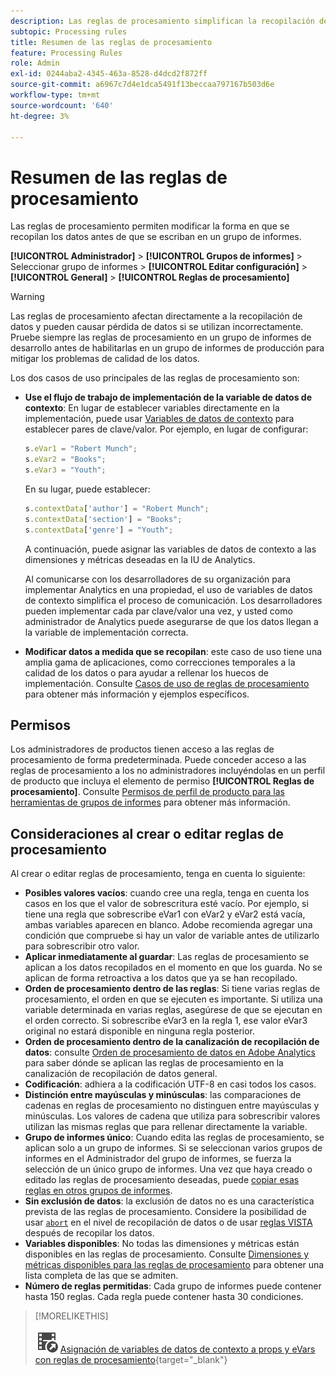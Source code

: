 ```yaml
---
description: Las reglas de procesamiento simplifican la recopilación de datos y administran el contenido a medida que se envía a los informes.
subtopic: Processing rules
title: Resumen de las reglas de procesamiento
feature: Processing Rules
role: Admin
exl-id: 0244aba2-4345-463a-8528-d4dcd2f872ff
source-git-commit: a6967c7d4e1dca5491f13beccaa797167b503d6e
workflow-type: tm+mt
source-wordcount: '640'
ht-degree: 3%

---
```


# Resumen de las reglas de procesamiento

Las reglas de procesamiento permiten modificar la forma en que se recopilan los datos antes de que se escriban en un grupo de informes.

**[!UICONTROL Administrador]** > **[!UICONTROL Grupos de informes]** > Seleccionar grupo de informes > **[!UICONTROL Editar configuración]** > **[!UICONTROL General]** > **[!UICONTROL Reglas de procesamiento]**

>[!WARNING]
>
>Las reglas de procesamiento afectan directamente a la recopilación de datos y pueden causar pérdida de datos si se utilizan incorrectamente. Pruebe siempre las reglas de procesamiento en un grupo de informes de desarrollo antes de habilitarlas en un grupo de informes de producción para mitigar los problemas de calidad de los datos.

Los dos casos de uso principales de las reglas de procesamiento son:

* **Use el flujo de trabajo de implementación de la variable de datos de contexto**: En lugar de establecer variables directamente en la implementación, puede usar [Variables de datos de contexto](/help/implement/vars/page-vars/contextdata.md) para establecer pares de clave/valor. Por ejemplo, en lugar de configurar:

  ```js
  s.eVar1 = "Robert Munch";
  s.eVar2 = "Books";
  s.eVar3 = "Youth";
  ```

  En su lugar, puede establecer:

  ```js
  s.contextData['author'] = "Robert Munch";
  s.contextData['section'] = "Books";
  s.contextData['genre'] = "Youth";
  ```

  A continuación, puede asignar las variables de datos de contexto a las dimensiones y métricas deseadas en la IU de Analytics.

  Al comunicarse con los desarrolladores de su organización para implementar Analytics en una propiedad, el uso de variables de datos de contexto simplifica el proceso de comunicación. Los desarrolladores pueden implementar cada par clave/valor una vez, y usted como administrador de Analytics puede asegurarse de que los datos llegan a la variable de implementación correcta.

* **Modificar datos a medida que se recopilan**: este caso de uso tiene una amplia gama de aplicaciones, como correcciones temporales a la calidad de los datos o para ayudar a rellenar los huecos de implementación. Consulte [Casos de uso de reglas de procesamiento](pr-use-cases.md) para obtener más información y ejemplos específicos.

## Permisos

Los administradores de productos tienen acceso a las reglas de procesamiento de forma predeterminada. Puede conceder acceso a las reglas de procesamiento a los no administradores incluyéndolas en un perfil de producto que incluya el elemento de permiso **[!UICONTROL Reglas de procesamiento]**. Consulte [Permisos de perfil de producto para las herramientas de grupos de informes](/help/admin/admin-console/permissions/report-suite-tools.md) para obtener más información.

## Consideraciones al crear o editar reglas de procesamiento

Al crear o editar reglas de procesamiento, tenga en cuenta lo siguiente:

* **Posibles valores vacíos**: cuando cree una regla, tenga en cuenta los casos en los que el valor de sobrescritura esté vacío. Por ejemplo, si tiene una regla que sobrescribe eVar1 con eVar2 y eVar2 está vacía, ambas variables aparecen en blanco. Adobe recomienda agregar una condición que compruebe si hay un valor de variable antes de utilizarlo para sobrescribir otro valor.
* **Aplicar inmediatamente al guardar**: Las reglas de procesamiento se aplican a los datos recopilados en el momento en que los guarda. No se aplican de forma retroactiva a los datos que ya se han recopilado.
* **Orden de procesamiento dentro de las reglas**: Si tiene varias reglas de procesamiento, el orden en que se ejecuten es importante. Si utiliza una variable determinada en varias reglas, asegúrese de que se ejecutan en el orden correcto. Si sobrescribe eVar3 en la regla 1, ese valor eVar3 original no estará disponible en ninguna regla posterior.
* **Orden de procesamiento dentro de la canalización de recopilación de datos**: consulte [Orden de procesamiento de datos en Adobe Analytics](/help/technotes/processing-order.md) para saber dónde se aplican las reglas de procesamiento en la canalización de recopilación de datos general.
* **Codificación**: adhiera a la codificación UTF-8 en casi todos los casos.
* **Distinción entre mayúsculas y minúsculas**: las comparaciones de cadenas en reglas de procesamiento no distinguen entre mayúsculas y minúsculas. Los valores de cadena que utiliza para sobrescribir valores utilizan las mismas reglas que para rellenar directamente la variable.
* **Grupo de informes único**: Cuando edita las reglas de procesamiento, se aplican solo a un grupo de informes. Si se seleccionan varios grupos de informes en el Administrador del grupo de informes, se fuerza la selección de un único grupo de informes. Una vez que haya creado o editado las reglas de procesamiento deseadas, puede [copiar esas reglas en otros grupos de informes](pr-copy.md).
* **Sin exclusión de datos**: la exclusión de datos no es una característica prevista de las reglas de procesamiento. Considere la posibilidad de usar [`abort`](/help/implement/vars/config-vars/abort.md) en el nivel de recopilación de datos o de usar [reglas VISTA](/help/technotes/vista.md) después de recopilar los datos.
* **Variables disponibles**: No todas las dimensiones y métricas están disponibles en las reglas de procesamiento. Consulte [Dimensiones y métricas disponibles para las reglas de procesamiento](pr-variables.md) para obtener una lista completa de las que se admiten.
* **Número de reglas permitidas**: Cada grupo de informes puede contener hasta 150 reglas. Cada regla puede contener hasta 30 condiciones.

>[!MORELIKETHIS]
>
>![VideoCheckedOut](/help/assets/icons/VideoCheckedOut.svg) [Asignación de variables de datos de contexto a props y eVars con reglas de procesamiento](https://experienceleague.adobe.com/en/docs/analytics-learn/tutorials/implementation/implementation-basics/map-contextdata-variables-into-props-and-evars-with-processing-rules){target="_blank"}
